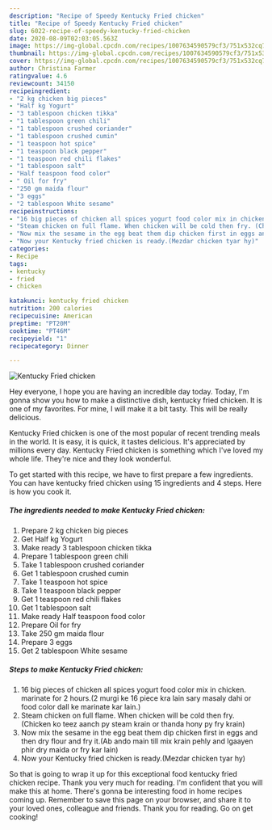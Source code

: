 ```yaml
---
description: "Recipe of Speedy Kentucky Fried chicken"
title: "Recipe of Speedy Kentucky Fried chicken"
slug: 6022-recipe-of-speedy-kentucky-fried-chicken
date: 2020-08-09T02:03:05.563Z
image: https://img-global.cpcdn.com/recipes/1007634590579cf3/751x532cq70/kentucky-fried-chicken-recipe-main-photo.jpg
thumbnail: https://img-global.cpcdn.com/recipes/1007634590579cf3/751x532cq70/kentucky-fried-chicken-recipe-main-photo.jpg
cover: https://img-global.cpcdn.com/recipes/1007634590579cf3/751x532cq70/kentucky-fried-chicken-recipe-main-photo.jpg
author: Christina Farmer
ratingvalue: 4.6
reviewcount: 34150
recipeingredient:
- "2 kg chicken big pieces"
- "Half kg Yogurt"
- "3 tablespoon chicken tikka"
- "1 tablespoon green chili"
- "1 tablespoon crushed coriander"
- "1 tablespoon crushed cumin"
- "1 teaspoon hot spice"
- "1 teaspoon black pepper"
- "1 teaspoon red chili flakes"
- "1 tablespoon salt"
- "Half teaspoon food color"
- " Oil for fry"
- "250 gm maida flour"
- "3 eggs"
- "2 tablespoon White sesame"
recipeinstructions:
- "16 big pieces of chicken all spices yogurt food color mix in chicken. marinate for 2 hours.(2 murgi ke 16 piece kra lain sary masaly dahi or food color dall ke marinate kar lain.)"
- "Steam chicken on full flame. When chicken will be cold then fry. (Chicken ko teez aanch py steam krain or thanda hony py fry krain)"
- "Now mix the sesame in the egg beat them dip chicken first in eggs and then dry flour and fry it.(Ab ando main till mix krain pehly and lgaayen phir dry maida or fry kar lain)"
- "Now your Kentucky fried chicken is ready.(Mezdar chicken tyar hy)"
categories:
- Recipe
tags:
- kentucky
- fried
- chicken

katakunci: kentucky fried chicken 
nutrition: 200 calories
recipecuisine: American
preptime: "PT20M"
cooktime: "PT46M"
recipeyield: "1"
recipecategory: Dinner

---
```



![Kentucky Fried chicken](https://img-global.cpcdn.com/recipes/1007634590579cf3/751x532cq70/kentucky-fried-chicken-recipe-main-photo.jpg)

Hey everyone, I hope you are having an incredible day today. Today, I'm gonna show you how to make a distinctive dish, kentucky fried chicken. It is one of my favorites. For mine, I will make it a bit tasty. This will be really delicious.

Kentucky Fried chicken is one of the most popular of recent trending meals in the world. It is easy, it is quick, it tastes delicious. It's appreciated by millions every day. Kentucky Fried chicken is something which I've loved my whole life. They're nice and they look wonderful.




To get started with this recipe, we have to first prepare a few ingredients. You can have kentucky fried chicken using 15 ingredients and 4 steps. Here is how you cook it.

<!--inarticleads1-->

##### The ingredients needed to make Kentucky Fried chicken:

1. Prepare 2 kg chicken big pieces
1. Get Half kg Yogurt
1. Make ready 3 tablespoon chicken tikka
1. Prepare 1 tablespoon green chili
1. Take 1 tablespoon crushed coriander
1. Get 1 tablespoon crushed cumin
1. Take 1 teaspoon hot spice
1. Take 1 teaspoon black pepper
1. Get 1 teaspoon red chili flakes
1. Get 1 tablespoon salt
1. Make ready Half teaspoon food color
1. Prepare  Oil for fry
1. Take 250 gm maida flour
1. Prepare 3 eggs
1. Get 2 tablespoon White sesame




<!--inarticleads2-->

##### Steps to make Kentucky Fried chicken:

1. 16 big pieces of chicken all spices yogurt food color mix in chicken. marinate for 2 hours.(2 murgi ke 16 piece kra lain sary masaly dahi or food color dall ke marinate kar lain.)
1. Steam chicken on full flame. When chicken will be cold then fry. (Chicken ko teez aanch py steam krain or thanda hony py fry krain)
1. Now mix the sesame in the egg beat them dip chicken first in eggs and then dry flour and fry it.(Ab ando main till mix krain pehly and lgaayen phir dry maida or fry kar lain)
1. Now your Kentucky fried chicken is ready.(Mezdar chicken tyar hy)




So that is going to wrap it up for this exceptional food kentucky fried chicken recipe. Thank you very much for reading. I'm confident that you will make this at home. There's gonna be interesting food in home recipes coming up. Remember to save this page on your browser, and share it to your loved ones, colleague and friends. Thank you for reading. Go on get cooking!
